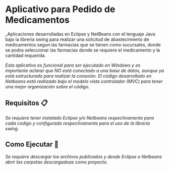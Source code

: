 # Aplicativo para Pedido de Medicamentos
_Aplicaciones desarrolladas en Eclipse y NetBeans con el lenguaje Java bajo la librería swing para realizar una solicitud de abastecimiento de medicamentos segun las farmacias que se 
tienen como sucursales, donde se podra seleccionar las farmacias donde se requiere el medicamento y la cantidad requerida.

_Esta aplicativo es funcional para ser ejecutado en Windows y es importante aclarar que NO está conectado a una base de datos, aunque ya está estructurado para realizar la conexión. 
El código desarrollado en Netbeans está realizado bajo el modelo vista controlador (MVC) para tener una mejor organización sobre el código._

## Requisitos 📋

_Se requiere tener instalado Eclipse y/o Netbeans respectivamente para cada codigo y configurado respectivamente para el uso de la libreria swing._

## Como Ejecutar 🔧

_Se requiere descargar los archivos publicados y desde Eclipse o Netbeans abrir las carpetas descargadoas como proyecto._
